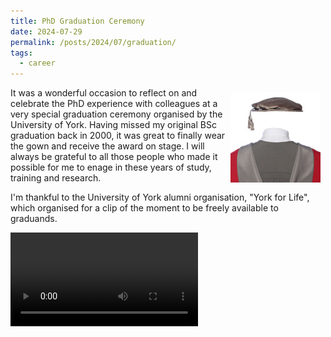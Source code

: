 ```yaml
---
title: PhD Graduation Ceremony
date: 2024-07-29
permalink: /posts/2024/07/graduation/
tags:
  - career
---
```


<img src="/images/thumb-grad-gown.png" style="float:right;padding:1ex;" />It
was a wonderful occasion to reflect on and celebrate the PhD experience with
colleagues at a very special graduation ceremony organised by the University of
York.  Having missed my original BSc graduation back in 2000, it was great to
finally wear the gown and receive the award on stage.  I will always be grateful
to all those people who made it possible for me to enage in these years of
study, training and research.

I'm thankful to the University of York alumni organisation, "York for Life",
which organised for a clip of the moment to be freely available to graduands.

<video controls="true" style="max-width:100%; margin: 0 auto;">
  <source src="/images/grad-clip.mp4" type="video/mp4" />
</video>

